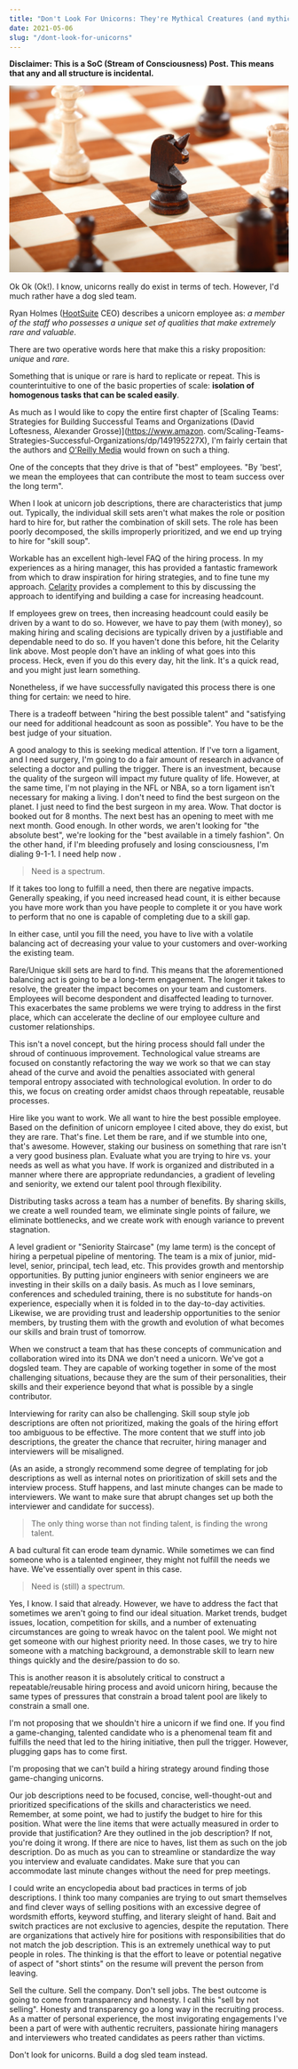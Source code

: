 ```yaml
---
title: "Don't Look For Unicorns: They're Mythical Creatures (and mythical creatures don't exist)"
date: 2021-05-06
slug: "/dont-look-for-unicorns"
---
```


**Disclaimer: This is a SoC (Stream of Consciousness) Post. This means that any and all structure is incidental.**

![Unicorn Knight](./img/unicorn.jpg)

Ok Ok (Ok!). I know, unicorns really do exist in terms of tech. However, I'd much rather have a dog sled team.

Ryan Holmes ([HootSuite](https://www.hootsuite.com/) CEO) describes a unicorn employee as:
_a member of the staff 
who possesses a unique set of 
qualities that make extremely rare and valuable_.

There are two operative words here that make this a risky proposition: _unique_ and _rare_.

Something that is unique or rare is hard to replicate or repeat. This is counterintuitive to one of the basic properties of scale: **isolation of homogenous tasks that can be scaled easily**.

As much as I would like to copy the entire first chapter of [Scaling Teams: Strategies for Building Successful Teams 
and Organizations (David Loftesness, Alexander Grosse)](https://www.amazon.
com/Scaling-Teams-Strategies-Successful-Organizations/dp/149195227X), I'm fairly certain that the authors and 
[O'Reilly Media](https://www.oreilly.com/) 
would frown on such a thing.

One of the concepts that they drive is that of "best" employees. "By 'best', we mean the employees that can contribute the most to team success over the long term".

When I look at unicorn job descriptions, there are characteristics that jump out. Typically, the individual skill sets aren't what makes the role or position hard to hire for, but rather the combination of skill sets. The role has been poorly decomposed, the skills improperly prioritized, and we end up trying to hire for "skill soup".

Workable has an excellent high-level FAQ of the hiring process. In my experiences as a hiring manager, this has 
provided a fantastic framework from which to draw inspiration for  hiring strategies, and to fine tune my approach. 
[Celarity](https://www.celarity.com/) provides a complement to this by discussing the approach to identifying and 
building a case for increasing headcount.

If employees grew on trees, then increasing headcount could easily be driven by a want to do so. However, we have to pay them (with money), so making hiring and scaling decisions are typically driven by a justifiable and dependable need to do so. If you haven't done this before, hit the Celarity link above. Most people don't have an inkling of what goes into this process. Heck, even if you do this every day, hit the link. It's a quick read, and you might just learn something.

Nonetheless, if we have successfully navigated this process there is one thing for certain: we need to hire.

There is a tradeoff between "hiring the best possible talent" and "satisfying our need for additional headcount as soon as possible". You have to be the best judge of your situation.

A good analogy to this is seeking medical attention. If I've torn a ligament, and I need surgery, I'm going to do a fair amount of research in advance of selecting a doctor and pulling the trigger. There is an investment, because the quality of the surgeon will impact my future quality of life. However, at the same time, I'm not playing in the NFL or NBA, so a torn ligament isn't necessary for making a living. I don't need to find the best surgeon on the planet. I just need to find the best surgeon in my area. Wow. That doctor is booked out for 8 months. The next best has an opening to meet with me next month. Good enough. In other words, we aren't looking for "the absolute best", we're looking for the "best available in a timely fashion". On the other hand, if I'm bleeding profusely and losing consciousness, I'm dialing 9-1-1. I need help now .

> Need is a spectrum.

If it takes too long to fulfill a need, then there are negative impacts. Generally speaking, if you need increased head count, it is either because you have more work than you have people to complete it or you have work to perform that no one is capable of completing due to a skill gap.

In either case, until you fill the need, you have to live with a volatile balancing act of decreasing your value to your customers and over-working the existing team.

Rare/Unique skill sets are hard to find. This means that the aforementioned balancing act is going to be a long-term engagement. The longer it takes to resolve, the greater the impact becomes on your team and customers. Employees will become despondent and disaffected leading to turnover. This exacerbates the same problems we were trying to address in the first place, which can accelerate the decline of our employee culture and customer relationships.

This isn't a novel concept, but the hiring process should fall under the shroud of continuous improvement. Technological value streams are focused on constantly refactoring the way we work so that we can stay ahead of the curve and avoid the penalties associated with general temporal entropy associated with technological evolution. In order to do this, we focus on creating order amidst chaos through repeatable, reusable processes.

Hire like you want to work. We all want to hire the best possible employee. Based on the definition of unicorn employee I cited above, they do exist, but they are rare. That's fine. Let them be rare, and if we stumble into one, that's awesome. However, staking our business on something that rare isn't a very good business plan. Evaluate what you are trying to hire vs. your needs as well as what you have. If work is organized and distributed in a manner where there are appropriate redundancies, a gradient of leveling and seniority, we extend our talent pool through flexibility.

Distributing tasks across a team has a number of benefits. By sharing skills, we create a well rounded team, we eliminate single points of failure, we eliminate bottlenecks, and we create work with enough variance to prevent stagnation.

A level gradient or "Seniority Staircase" (my lame term) is the concept of hiring a perpetual pipeline of mentoring. The team is a mix of junior, mid-level, senior, principal, tech lead, etc. This provides growth and mentorship opportunities. By putting junior engineers with senior engineers we are investing in their skills on a daily basis. As much as I love seminars, conferences and scheduled training, there is no substitute for hands-on experience, especially when it is folded in to the day-to-day activities. Likewise, we are providing trust and leadership opportunities to the senior members, by trusting them with the growth and evolution of what becomes our skills and brain trust of tomorrow.

When we construct a team that has these concepts of communication and collaboration wired into its DNA we don't need a unicorn. We've got a dogsled team. They are capable of working together in some of the most challenging situations, because they are the sum of their personalities, their skills and their experience beyond that what is possible by a single contributor.

Interviewing for rarity can also be challenging. Skill soup style job descriptions are often not prioritized, making the goals of the hiring effort too ambiguous to be effective. The more content that we stuff into job descriptions, the greater the chance that recruiter, hiring manager and interviewers will be misaligned.

(As an aside, a strongly recommend some degree of templating for job descriptions as well as internal notes on prioritization of skill sets and the interview process. Stuff happens, and last minute changes can be made to interviewers. We want to make sure that abrupt changes set up both the interviewer and candidate for success).

> The only thing worse than not finding talent, is finding the wrong talent.

A bad cultural fit can erode team dynamic. While sometimes we can find someone who is a talented engineer, they might not fulfill the needs we have. We've essentially over spent  in this case.

> Need is (still) a spectrum.

Yes, I know. I said that already. However, we have to address the fact that sometimes we aren't going to find our ideal situation. Market trends, budget issues, location, competition for skills, and a number of extenuating circumstances are going to wreak havoc on the talent pool. We might not get someone with our highest priority need. In those cases, we try to hire someone with a matching background, a demonstrable skill to learn new things quickly and the desire/passion to do so.

This is another reason it is absolutely critical to construct a repeatable/reusable hiring process and avoid unicorn hiring, because the same types of pressures that constrain a broad talent pool are likely to constrain a small one.


I'm not proposing that we shouldn't hire a unicorn if we find one. If you find a game-changing, talented candidate who is a phenomenal team fit and fulfills the need that led to the hiring initiative, then pull the trigger. However, plugging gaps has to come first.

I'm proposing that we can't build a hiring strategy around finding those game-changing unicorns.

Our job descriptions need to be focused, concise, well-thought-out and prioritized specifications of the skills and characteristics we need. Remember, at some point, we had to justify the budget to hire for this position. What were the line items that were actually measured in order to provide that justification? Are they outlined in the job description? If not, you're doing it wrong. If there are nice to haves, list them as such on the job description. Do as much as you can to streamline or standardize the way you interview and evaluate candidates. Make sure that you can accommodate last minute changes without the need for prep meetings.

I could write an encyclopedia about bad practices in terms of job descriptions. I think too many companies are 
trying to out smart themselves and find clever ways of selling positions with an excessive degree of wordsmith efforts, keyword stuffing, and literary sleight of hand. Bait and switch practices are not exclusive to agencies, despite the reputation. There are organizations that actively hire for positions with responsibilities that do not match the job description. This is an extremely unethical way to put people in roles. The thinking is that the effort to leave or potential negative of aspect of "short stints" on the resume will prevent the person from leaving.

Sell the culture. Sell the company. Don't sell jobs. The best outcome is going to come from transparency and honesty.  I call this "sell by not selling". Honesty and transparency go a long way in the recruiting process. As a matter of personal experience, the most invigorating engagements I've been a part of were with authentic recruiters, passionate hiring managers and interviewers who treated candidates as peers rather than victims.

Don't look for unicorns. Build a dog sled team instead. 